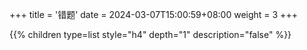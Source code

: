 +++
title = '错题'
date = 2024-03-07T15:00:59+08:00
weight = 3
+++


{{% children type=list style="h4" depth="1" description="false" %}}